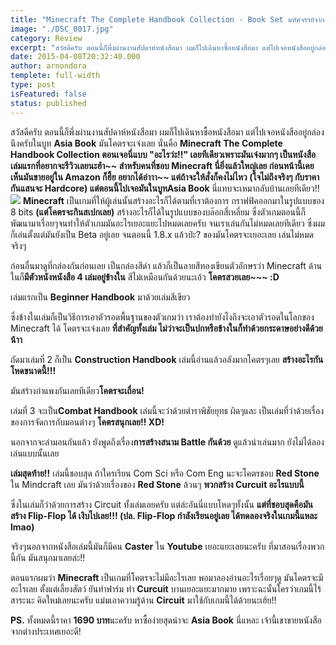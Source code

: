 ```yaml
---
title: "Minecraft The Complete Handbook Collection - Book Set มหัศจรรย์จาก Mojang แกะกล่องรอบแรกของชีวิต โคตรจะตื่นเต้น!!"
image: "./DSC_0017.jpg"
category: Review
excerpt: "สวัสดีครับ ตอนนี้ก็พึ่งผ่านงานสัปดาห์หนังสือมา ผมก็ไปเดินหาซื้อหนังสือมา แต่ไปเจอหนังสืออยู่กล่องนึงครับในบูท Asia Book"
date: 2015-04-08T20:32:40.000
author: arnondora
templete: full-width
type: post
isFeatured: false
status: published
---
```


สวัสดีครับ ตอนนี้ก็พึ่งผ่านงานสัปดาห์หนังสือมา ผมก็ไปเดินหาซื้อหนังสือมา แต่ไปเจอหนังสืออยู่กล่องนึงครับในบูท **Asia Book** มันโคตรจะเจ๋งเลย นั่นคือ **Minecraft The Complete Handbook Collection **ตอนเจอนี่แบบ **"อะไรว่ะ!!"** เลยทีเดียวเพราะมันเจ๋งมากๆ
เป็นหนังสือเล่มแรกที่อยากจะรีวิวเลยนะฮ้า~~ สำหรับคนที่ชอบ Minecraft นี่ยิ่งแล้วใหญ่เลย
ก่อนหน้านี้เคยเห็นมันขายอยู่ใน **Amazon** ก็ฮึ้ย **อยากได้อ่าาา~~** แต่ถ้าจะให้สั่งก็คงไม่ไหว (ใจไม่ถึงจริงๆ กับราคากันแสนจะ Hardcore)
แต่ตอนนี้ไปเจอมันในบูท**Asia Book** นี่แทบจะเหมากลับบ้านเลยทีเดียว!!
![](http://images-eds.xboxlive.com/image?url=8Oaj9Ryq1G1_p3lLnXlsaZgGzAie6Mnu24_PawYuDYIoH77pJ.X5Z.MqQPibUVTcRY.yavzo7nYP0X88I63UeJxs_ICOvM1iX20FQwMAmM9MwetvDQPkapGPmM0kDczH58skYfowgTvLTAnQWe.OocFhqHVDYC5ObHhRK8qHg2FnSFJKslN86k9TsgjgWIMeomeNzALBMkGEoipYi61K1qskEfTKfPhjPDQ1EKHd6Cs-&format=jpg)
**Minecraft** เป็นเกมที่ให้ผู้เล่นนั้นสร้างอะไรก็ได้ตามที่เราต้องการ กราฟฟิคออกมาในรูปแบบของ 8 bits **(แต่โคตรจะกินสเปกเลย)** สร้างอะไรก็ได้ในรูปแบบของบล๊อกสี่เหลี่ยม ซึ่งตัวเกมตอนนี้ก็พัฒนามาเรื่อยๆจนทำให้ตัวเกมมันอะไรเยอะแยะไปหมดเลยครับ จนเราเล่นกันไม่หมดเลยทีเดียว ซึ่งผมก็เล่นตั้งแต่มันยังเป็น Beta อยู่เลย จนตอนนี้ 1.8.x แล้วป่ะ? ของมันโคตรจะเยอะเลย เล่นไม่หมดจริงๆ

ก่อนอื่นมาดูที่กล่องกันก่อนเลย เป็นกล่องสีดำ แล้วก็เป็นลายสีทองเขียนตัวอักษรว่า Minecraft ด้านในก็**มีตัวหนังหนังสือ 4 เล่มอยู่ข้างใน** สีไม่เหมือนกันด้วยนะเอ้ว
**โคตรสวยเลย~~~ :D**

เล่มแรกเป็น **Beginner Handbook** มาด้วยเล่มสีเขียว


ซึ่งข้างในเล่มก็เป็นวิธีการเอาตัวรอดพื้นฐานของตัวเกมว่า เราต้องทำยังไงถึงจะเอาตัวรอดในโลกของ Minecraft ได้ โคตรจะเจ๋งเลย **ที่สำคัญทั้งเล่ม ไม่ว่าจะเป็นปกหรือข้างในก็ทำด้วยกระดาษอย่างดีด้วยน้าา**


ถัดมาเล่มที่ 2 ก็เป็น **Construction Handbook** เล่มนี้อ่านแล้วอลังมากโคตรๆเลย **สร้างอะไรกันโหดขนาดนี้!!!**

มันสร้างกำแพงกันเลยทีเดียว**โคตรจะเถื่อน!**

เล่มที่ 3 จะเป็น**Combat Handbook** เล่มนี้จะว่าด้วยตำราพิชัยยุทธ ผิดๆและ
เป็นเล่มที่ว่าด้วยเรื่องของการจัดการกับมอนต่างๆ **โคตรสนุกเลย!! XD!**

นอกจากจะล่ามอนกันแล้ว ยังพูดถึงเรื่อง**การสร้างสนาม Battle กันด้วย** ดูแล้วน่าเล่นมาก ยังไม่ได้ลองเล่นแบบนั้นเลย

**เล่มสุดท้าย!!** เล่มนี้ชอบสุด ถ้าใครเรียน Com Sci หรือ Com Eng นะจะโคตรชอบ **Red Stone** ใน Mindcraft เลย มันว่าด้วยเรื่องของ **Red Stone** ล้วนๆ **พวกสร้าง Curcuit อะไรแบบนี้**

ซึ่งในเล่มก็ว่าด้วยการสร้าง Circuit ทั้งเล่มเลยครับ แต่ล่ะอันนี่แบบโหดๆทั้งนั้น **แต่ที่ชอบสุดคือมันสร้าง Flip-Flop ได้ เงิบไปเลย!!! (ปล. Flip-Flop กำลังเรียนอยู่เลย ได้ทดลองจริงในเกมนี้แหละ lmao)**

จริงๆนอกจากหนังสือเล่มนี้มันก็มีคน **Caster** ใน **Youtube** เยอะแยะเลยนะครับ ที่มาสอนเรื่องพวกนี้กัน มันสนุกมาเลยล่ะ!!

ตอนแรกผมว่า **Minecraft** เป็นเกมที่โคตรจะไม่มีอะไรเลย พอมาลองอ่านอะไรเรื่อยๆดู มันโคตรจะมีอะไรเลย ตั้งแต่เลี้ยงสัตว์ ยันทำฟาร์ม ทำ **Curcuit** บานเยอะแยะมากมาย เพราะฉะนั้นใครว่าเกมนี้ไร้สาระนะ คิดใหม่เลยนะครับ แม่มเอาความรู้ด้าน **Circuit** มาใช้กับเกมนี้ได้ด้วยนะเฮ้ย!!

**PS.** ทั้งหมดนี้ราคา **1690 บาท**นะครับ หาซื้อง่ายสุดน่าจะ **Asia Book** นี่แหละ เจ้านี้เขาขายหนังสือจากต่างประเทศเยอะดี!
